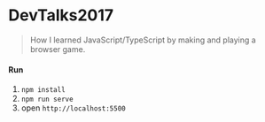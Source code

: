 # DevTalks2017
> How I learned JavaScript/TypeScript by making and playing a browser game.

#### Run
1. `npm install`
2. `npm run serve`
3. open `http://localhost:5500`
